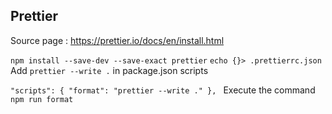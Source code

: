 ## Prettier

Source page : https://prettier.io/docs/en/install.html

`npm install --save-dev --save-exact prettier`
`echo {}> .prettierrc.json`
Add `prettier --write .` in package.json scripts
<code>  
"scripts": {
"format": "prettier --write ."
},
</code>
Execute the command `npm run format`
